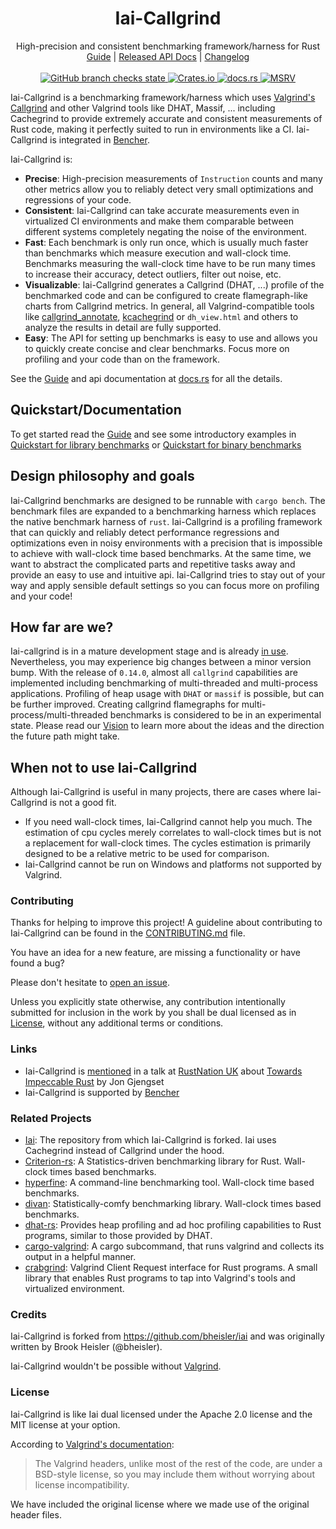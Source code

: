 <!-- spell-checker: ignore fixt binstall libtest eprintln usize Gjengset -->
<!-- markdownlint-disable MD041 MD033 -->

<h1 align="center">Iai-Callgrind</h1>

<div align="center">High-precision and consistent benchmarking framework/harness for Rust</div>

<div align="center">
    <a href="https://iai-callgrind.github.io/iai-callgrind">Guide</a>
    |
    <a href="https://docs.rs/crate/iai-callgrind/">Released API Docs</a>
    |
    <a href="https://github.com/iai-callgrind/iai-callgrind/blob/main/CHANGELOG.md">Changelog</a>
</div>
<br>
<div align="center">
    <a href="https://github.com/iai-callgrind/iai-callgrind/actions/workflows/cicd.yml">
        <img src="https://github.com/iai-callgrind/iai-callgrind/actions/workflows/cicd.yml/badge.svg" alt="GitHub branch checks state"/>
    </a>
    <a href="https://crates.io/crates/iai-callgrind">
        <img src="https://img.shields.io/crates/v/iai-callgrind.svg" alt="Crates.io"/>
    </a>
    <a href="https://docs.rs/iai-callgrind/">
        <img src="https://docs.rs/iai-callgrind/badge.svg" alt="docs.rs"/>
    </a>
    <a href="https://github.com/rust-lang/rust">
        <img src="https://img.shields.io/badge/MSRV-1.74.1-brightgreen" alt="MSRV"/>
    </a>
</div>

Iai-Callgrind is a benchmarking framework/harness which uses [Valgrind's
Callgrind][Callgrind Manual] and other Valgrind tools like DHAT, Massif, ...
including Cachegrind to provide extremely accurate and consistent measurements
of Rust code, making it perfectly suited to run in environments like a CI.
Iai-Callgrind is integrated in [Bencher].

Iai-Callgrind is:

- __Precise__: High-precision measurements of `Instruction` counts and many
  other metrics allow you to reliably detect very small optimizations and
  regressions of your code.
- __Consistent__: Iai-Callgrind can take accurate measurements even in
  virtualized CI environments and make them comparable between different systems
  completely negating the noise of the environment.
- __Fast__: Each benchmark is only run once, which is usually much faster than
  benchmarks which measure execution and wall-clock time. Benchmarks measuring
  the wall-clock time have to be run many times to increase their accuracy,
  detect outliers, filter out noise, etc.
- __Visualizable__: Iai-Callgrind generates a Callgrind (DHAT, ...) profile of
  the benchmarked code and can be configured to create flamegraph-like charts
  from Callgrind metrics. In general, all Valgrind-compatible tools like
  [callgrind_annotate][Callgrind Annotate], [kcachegrind] or `dh_view.html` and
  others to analyze the results in detail are fully supported.
- __Easy__: The API for setting up benchmarks is easy to use and allows you to
  quickly create concise and clear benchmarks. Focus more on profiling and your
  code than on the framework.

See the [Guide] and api documentation at [docs.rs][Api Docs] for all the
details.

## Quickstart/Documentation

To get started read the [Guide] and see some introductory examples in [Quickstart
for library
benchmarks](https://iai-callgrind.github.io/iai-callgrind/latest/html/benchmarks/library_benchmarks/quickstart.html)
or [Quickstart for binary
benchmarks](https://iai-callgrind.github.io/iai-callgrind/latest/html/benchmarks/binary_benchmarks/quickstart.html)

## Design philosophy and goals

Iai-Callgrind benchmarks are designed to be runnable with `cargo bench`. The
benchmark files are expanded to a benchmarking harness which replaces the native
benchmark harness of `rust`. Iai-Callgrind is a profiling framework that can
quickly and reliably detect performance regressions and optimizations even in
noisy environments with a precision that is impossible to achieve with
wall-clock time based benchmarks. At the same time, we want to abstract the
complicated parts and repetitive tasks away and provide an easy to use and
intuitive api. Iai-Callgrind tries to stay out of your way and apply sensible
default settings so you can focus more on profiling and your code!

## How far are we?

Iai-callgrind is in a mature development stage and is already [in
use](https://github.com/iai-callgrind/iai-callgrind/network/dependents).
Nevertheless, you may experience big changes between a minor version bump. With
the release of `0.14.0`, almost all `callgrind` capabilities are implemented
including benchmarking of multi-threaded and multi-process applications.
Profiling of heap usage with `DHAT` or `massif` is possible, but can be further
improved. Creating callgrind flamegraphs for multi-process/multi-threaded
benchmarks is considered to be in an experimental state. Please read our
[Vision](./VISION.md) to learn more about the ideas and the direction the future
path might take.

## When not to use Iai-Callgrind

Although Iai-Callgrind is useful in many projects, there are cases where
Iai-Callgrind is not a good fit.

- If you need wall-clock times, Iai-Callgrind cannot help you much. The
  estimation of cpu cycles merely correlates to wall-clock times but is not a
  replacement for wall-clock times. The cycles estimation is primarily designed
  to be a relative metric to be used for comparison.
- Iai-Callgrind cannot be run on Windows and platforms not supported by
  Valgrind.

### Contributing

Thanks for helping to improve this project! A guideline about contributing to
Iai-Callgrind can be found in the [CONTRIBUTING.md](./CONTRIBUTING.md) file.

You have an idea for a new feature, are missing a functionality or have found a
bug?

Please don't hesitate to [open an
issue](https://github.com/iai-callgrind/iai-callgrind/issues).

Unless you explicitly state otherwise, any contribution intentionally submitted
for inclusion in the work by you shall be dual licensed as in
[License](#license), without any additional terms or conditions.

### Links

- Iai-Callgrind is [mentioned](https://youtu.be/qfknfCsICUM?t=1228) in a talk at
  [RustNation UK](https://www.rustnationuk.com/) about [Towards Impeccable
  Rust](https://www.youtube.com/watch?v=qfknfCsICUM) by Jon Gjengset
- Iai-Callgrind is supported by [Bencher]

### Related Projects

- [Iai](https://github.com/bheisler/iai): The repository from which
  Iai-Callgrind is forked. Iai uses Cachegrind instead of Callgrind under the
  hood.
- [Criterion-rs](https://github.com/bheisler/criterion.rs): A Statistics-driven
  benchmarking library for Rust. Wall-clock times based benchmarks.
- [hyperfine](https://github.com/sharkdp/hyperfine): A command-line benchmarking
  tool. Wall-clock time based benchmarks.
- [divan](https://github.com/nvzqz/divan): Statistically-comfy benchmarking
  library. Wall-clock times based benchmarks.
- [dhat-rs](https://github.com/nnethercote/dhat-rs): Provides heap profiling and
  ad hoc profiling capabilities to Rust programs, similar to those provided by
  DHAT.
- [cargo-valgrind](https://github.com/jfrimmel/cargo-valgrind): A cargo
  subcommand, that runs valgrind and collects its output in a helpful manner.
- [crabgrind](https://github.com/2dav/crabgrind): Valgrind Client Request
  interface for Rust programs. A small library that enables Rust programs to tap
  into Valgrind's tools and virtualized environment.

### Credits

Iai-Callgrind is forked from <https://github.com/bheisler/iai> and was
originally written by Brook Heisler (@bheisler).

Iai-Callgrind wouldn't be possible without [Valgrind].

### License

Iai-Callgrind is like Iai dual licensed under the Apache 2.0 license and the MIT
license at your option.

According to [Valgrind's documentation][Valgrind Client Request Mechanism]:

> The Valgrind headers, unlike most of the rest of
> the code, are under a BSD-style license, so you may include them without worrying
> about license incompatibility.

We have included the original license where we made use of the original header
files.

[Api Docs]: https://docs.rs/iai-callgrind/latest/iai_callgrind/

[Bencher]: https://bencher.dev/learn/benchmarking/rust/iai/

[Guide]: https://iai-callgrind.github.io/iai-callgrind/

[kcachegrind]: https://kcachegrind.github.io/html/Home.html

[Valgrind]: https://valgrind.org/

[Valgrind Client Request Mechanism]: https://valgrind.org/docs/manual/manual-core-adv.html#manual-core-adv.clientreq

[Callgrind Manual]: https://valgrind.org/docs/manual/cl-manual.html

[Callgrind Annotate]: https://valgrind.org/docs/manual/cl-manual.html#cl-manual.callgrind_annotate-options
